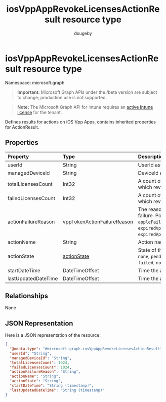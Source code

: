 ﻿---
title: "iosVppAppRevokeLicensesActionResult resource type"
description: "Defines results for actions on iOS Vpp Apps, contains inherited properties for ActionResult."
author: "dougeby"
localization_priority: Normal
ms.prod: "intune"
doc_type: resourcePageType
---

# iosVppAppRevokeLicensesActionResult resource type

Namespace: microsoft.graph

> **Important:** Microsoft Graph APIs under the /beta version are subject to change; production use is not supported.

> **Note:** The Microsoft Graph API for Intune requires an [active Intune license](https://go.microsoft.com/fwlink/?linkid=839381) for the tenant.

Defines results for actions on iOS Vpp Apps, contains inherited properties for ActionResult.

## Properties

| Property            | Type                                                                                     | Description                                                                                                                                                                    |
| :------------------ | :--------------------------------------------------------------------------------------- | :----------------------------------------------------------------------------------------------------------------------------------------------------------------------------- |
| userId              | String                                                                                   | UserId associated with the action.                                                                                                                                             |
| managedDeviceId     | String                                                                                   | DeviceId associated with the action.                                                                                                                                           |
| totalLicensesCount  | Int32                                                                                    | A count of the number of licenses for which revoke was attempted.                                                                                                              |
| failedLicensesCount | Int32                                                                                    | A count of the number of licenses for which revoke failed.                                                                                                                     |
| actionFailureReason | [vppTokenActionFailureReason](../resources/intune-shared-vpptokenactionfailurereason.md) | The reason for the revoke licenses action failure. Possible values are: `none`, `appleFailure`, `internalError`, `expiredVppToken`, `expiredApplePushNotificationCertificate`. |
| actionName          | String                                                                                   | Action name                                                                                                                                                                    |
| actionState         | [actionState](../resources/intune-shared-actionstate.md)                                 | State of the action. Possible values are: `none`, `pending`, `canceled`, `active`, `done`, `failed`, `notSupported`.                                                           |
| startDateTime       | DateTimeOffset                                                                           | Time the action was initiated                                                                                                                                                  |
| lastUpdatedDateTime | DateTimeOffset                                                                           | Time the action state was last updated                                                                                                                                         |

## Relationships

None

## JSON Representation

Here is a JSON representation of the resource.

<!-- {
  "blockType": "resource",
  "@odata.type": "microsoft.graph.iosVppAppRevokeLicensesActionResult"
}
-->

```json
{
  "@odata.type": "#microsoft.graph.iosVppAppRevokeLicensesActionResult",
  "userId": "String",
  "managedDeviceId": "String",
  "totalLicensesCount": 1024,
  "failedLicensesCount": 1024,
  "actionFailureReason": "String",
  "actionName": "String",
  "actionState": "String",
  "startDateTime": "String (timestamp)",
  "lastUpdatedDateTime": "String (timestamp)"
}
```
